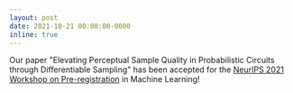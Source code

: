 ```yaml
---
layout: post
date: 2021-10-21 00:00:00-0000
inline: true
---
```


Our paper "Elevating Perceptual Sample Quality in Probabilistic Circuits through Differentiable Sampling" has been accepted for the [NeurIPS 2021 Workshop on Pre-registration](https://preregister.science/) in Machine Learning!
